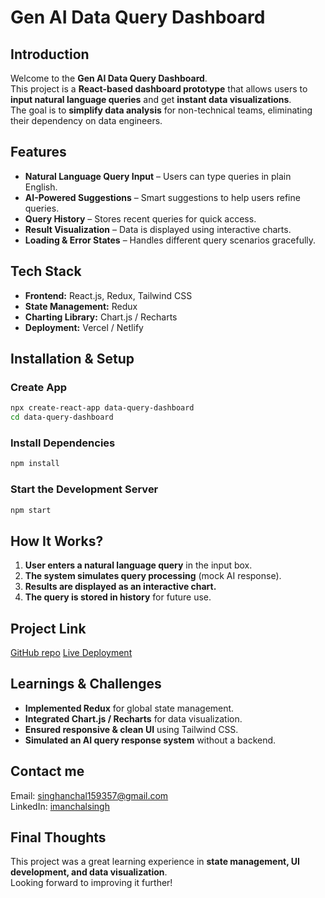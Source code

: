 # Gen AI Data Query Dashboard

## Introduction  
Welcome to the **Gen AI Data Query Dashboard**.  
This project is a **React-based dashboard prototype** that allows users to **input natural language queries** and get **instant data visualizations**.  
The goal is to **simplify data analysis** for non-technical teams, eliminating their dependency on data engineers.  

## Features  
- **Natural Language Query Input** – Users can type queries in plain English.  
- **AI-Powered Suggestions** – Smart suggestions to help users refine queries.  
- **Query History** – Stores recent queries for quick access.  
- **Result Visualization** – Data is displayed using interactive charts.  
- **Loading & Error States** – Handles different query scenarios gracefully.  

## Tech Stack  
- **Frontend:** React.js, Redux, Tailwind CSS  
- **State Management:** Redux  
- **Charting Library:** Chart.js / Recharts  
- **Deployment:** Vercel / Netlify  

## Installation & Setup  

### Create App
```bash
npx create-react-app data-query-dashboard
cd data-query-dashboard
```
### Install Dependencies  
```bash
npm install
```
### Start the Development Server
```bash
npm start
```

## How It Works?  
1. **User enters a natural language query** in the input box.  
2. **The system simulates query processing** (mock AI response).  
3. **Results are displayed as an interactive chart.**  
4. **The query is stored in history** for future use.  

## Project Link
[GitHub repo](https://github.com/imanchalsingh/data-query-dashboard)
[Live Deployment](https://data-query-dashboard-gilt.vercel.app/)

## Learnings & Challenges  
- **Implemented Redux** for global state management.  
- **Integrated Chart.js / Recharts** for data visualization.  
- **Ensured responsive & clean UI** using Tailwind CSS.  
- **Simulated an AI query response system** without a backend.  

## Contact me
Email: [singhanchal159357@gmail.com](mailto:singhanchal159357@gmail.com)  
LinkedIn: [imanchalsingh](https://www.linkedin.com/in/imanchalsingh) 

## Final Thoughts  
This project was a great learning experience in **state management, UI development, and data visualization**.  
Looking forward to improving it further!
